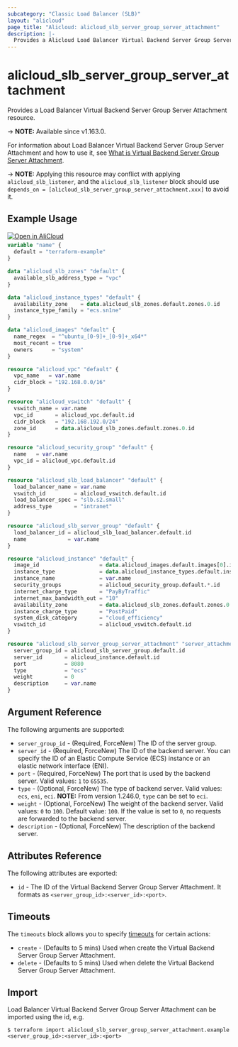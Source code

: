 ```yaml
---
subcategory: "Classic Load Balancer (SLB)"
layout: "alicloud"
page_title: "Alicloud: alicloud_slb_server_group_server_attachment"
description: |-
  Provides a Alicloud Load Balancer Virtual Backend Server Group Server Attachment resource.
---
```


# alicloud_slb_server_group_server_attachment

Provides a Load Balancer Virtual Backend Server Group Server Attachment resource.

-> **NOTE:** Available since v1.163.0.

For information about Load Balancer Virtual Backend Server Group Server Attachment and how to use it, see [What is Virtual Backend Server Group Server Attachment](https://www.alibabacloud.com/help/en/slb/classic-load-balancer/developer-reference/api-slb-2014-05-15-addvservergroupbackendservers).

-> **NOTE:** Applying this resource may conflict with applying `alicloud_slb_listener`, 
and the `alicloud_slb_listener` block should use `depends_on = [alicloud_slb_server_group_server_attachment.xxx]` to avoid it.

## Example Usage

<div style="display: block;margin-bottom: 40px;"><div class="oics-button" style="float: right;position: absolute;margin-bottom: 10px;">
  <a href="https://api.aliyun.com/terraform?resource=alicloud_slb_server_group_server_attachment&exampleId=39bab162-8a3c-1f1f-a90b-4a7f993c1a94a72d5800&activeTab=example&spm=docs.r.slb_server_group_server_attachment.0.39bab1628a&intl_lang=EN_US" target="_blank">
    <img alt="Open in AliCloud" src="https://img.alicdn.com/imgextra/i1/O1CN01hjjqXv1uYUlY56FyX_!!6000000006049-55-tps-254-36.svg" style="max-height: 44px; max-width: 100%;">
  </a>
</div></div>

```terraform
variable "name" {
  default = "terraform-example"
}

data "alicloud_slb_zones" "default" {
  available_slb_address_type = "vpc"
}

data "alicloud_instance_types" "default" {
  availability_zone    = data.alicloud_slb_zones.default.zones.0.id
  instance_type_family = "ecs.sn1ne"
}

data "alicloud_images" "default" {
  name_regex  = "^ubuntu_[0-9]+_[0-9]+_x64*"
  most_recent = true
  owners      = "system"
}

resource "alicloud_vpc" "default" {
  vpc_name   = var.name
  cidr_block = "192.168.0.0/16"
}

resource "alicloud_vswitch" "default" {
  vswitch_name = var.name
  vpc_id       = alicloud_vpc.default.id
  cidr_block   = "192.168.192.0/24"
  zone_id      = data.alicloud_slb_zones.default.zones.0.id
}

resource "alicloud_security_group" "default" {
  name   = var.name
  vpc_id = alicloud_vpc.default.id
}

resource "alicloud_slb_load_balancer" "default" {
  load_balancer_name = var.name
  vswitch_id         = alicloud_vswitch.default.id
  load_balancer_spec = "slb.s2.small"
  address_type       = "intranet"
}

resource "alicloud_slb_server_group" "default" {
  load_balancer_id = alicloud_slb_load_balancer.default.id
  name             = var.name
}

resource "alicloud_instance" "default" {
  image_id                   = data.alicloud_images.default.images[0].id
  instance_type              = data.alicloud_instance_types.default.instance_types[0].id
  instance_name              = var.name
  security_groups            = alicloud_security_group.default.*.id
  internet_charge_type       = "PayByTraffic"
  internet_max_bandwidth_out = "10"
  availability_zone          = data.alicloud_slb_zones.default.zones.0.id
  instance_charge_type       = "PostPaid"
  system_disk_category       = "cloud_efficiency"
  vswitch_id                 = alicloud_vswitch.default.id
}

resource "alicloud_slb_server_group_server_attachment" "server_attachment" {
  server_group_id = alicloud_slb_server_group.default.id
  server_id       = alicloud_instance.default.id
  port            = 8080
  type            = "ecs"
  weight          = 0
  description     = var.name
}
```

## Argument Reference

The following arguments are supported:

* `server_group_id` - (Required, ForceNew) The ID of the server group.
* `server_id` - (Required, ForceNew) The ID of the backend server. You can specify the ID of an Elastic Compute Service (ECS) instance or an elastic network interface (ENI).
* `port` - (Required, ForceNew) The port that is used by the backend server. Valid values: `1` to `65535`.
* `type` - (Optional, ForceNew) The type of backend server. Valid values: `ecs`, `eni`, `eci`. **NOTE:** From version 1.246.0, `type` can be set to `eci`.
* `weight` - (Optional, ForceNew) The weight of the backend server. Valid values: `0` to `100`. Default value: `100`. If the value is set to `0`, no requests are forwarded to the backend server.
* `description` - (Optional, ForceNew) The description of the backend server.

## Attributes Reference

The following attributes are exported:

* `id` - The ID of the Virtual Backend Server Group Server Attachment. It formats as `<server_group_id>:<server_id>:<port>`.

## Timeouts

The `timeouts` block allows you to specify [timeouts](https://developer.hashicorp.com/terraform/language/resources/syntax#operation-timeouts) for certain actions:

* `create` - (Defaults to 5 mins) Used when create the Virtual Backend Server Group Server Attachment.
* `delete` - (Defaults to 5 mins) Used when delete the Virtual Backend Server Group Server Attachment.

## Import

Load Balancer Virtual Backend Server Group Server Attachment can be imported using the id, e.g.

```shell
$ terraform import alicloud_slb_server_group_server_attachment.example <server_group_id>:<server_id>:<port>
```
